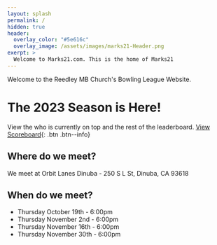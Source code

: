 ```yaml
---
layout: splash
permalink: /
hidden: true
header:
  overlay_color: "#5e616c"
  overlay_image: /assets/images/marks21-Header.png
exerpt: > 
  Welcome to Marks21.com. This is the home of Marks21 
---
```



Welcome to the Reedley MB Church's Bowling League Website. 

# The 2023 Season is Here! 
View the who is currently on top and the rest of the leaderboard. 
[View Scoreboard](https://www.rmbc-bowling.com/scoreboard/){: .btn .btn--info}


## Where do we meet? 
We meet at Orbit Lanes Dinuba - 250 S L St, Dinuba, CA 93618

## When do we meet?

- Thursday October 19th - 6:00pm
- Thursday November 2nd - 6:00pm
- Thursday November 16th - 6:00pm
- Thursday November 30th - 6:00pm
